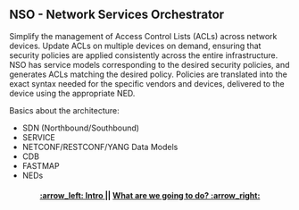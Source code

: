 ## NSO - Network Services Orchestrator

Simplify the management of Access Control Lists (ACLs) across network devices. Update ACLs on multiple devices on demand, ensuring that security policies are applied consistently across the entire infrastructure.
NSO has service models corresponding to the desired security policies, and generates ACLs matching the desired policy. Policies are translated into the exact syntax needed for the specific vendors and devices, delivered to the device using the appropriate NED.

Basics about the architecture: 
- SDN (Northbound/Southbound)
- SERVICE
- NETCONF/RESTCONF/YANG Data Models
- CDB
- FASTMAP
- NEDs

<h4 align="center"> <a href="/readme/1.md"> :arrow_left: Intro </a> || <a href="/readme/2.md"> What are we going to do? :arrow_right: </a> </h4>

